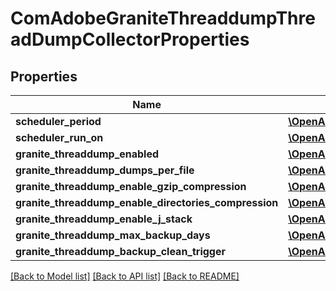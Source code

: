 # ComAdobeGraniteThreaddumpThreadDumpCollectorProperties

## Properties
Name | Type | Description | Notes
------------ | ------------- | ------------- | -------------
**scheduler_period** | [**\OpenAPI\Client\Model\ConfigNodePropertyInteger**](ConfigNodePropertyInteger.md) |  | [optional] 
**scheduler_run_on** | [**\OpenAPI\Client\Model\ConfigNodePropertyDropDown**](ConfigNodePropertyDropDown.md) |  | [optional] 
**granite_threaddump_enabled** | [**\OpenAPI\Client\Model\ConfigNodePropertyBoolean**](ConfigNodePropertyBoolean.md) |  | [optional] 
**granite_threaddump_dumps_per_file** | [**\OpenAPI\Client\Model\ConfigNodePropertyInteger**](ConfigNodePropertyInteger.md) |  | [optional] 
**granite_threaddump_enable_gzip_compression** | [**\OpenAPI\Client\Model\ConfigNodePropertyBoolean**](ConfigNodePropertyBoolean.md) |  | [optional] 
**granite_threaddump_enable_directories_compression** | [**\OpenAPI\Client\Model\ConfigNodePropertyBoolean**](ConfigNodePropertyBoolean.md) |  | [optional] 
**granite_threaddump_enable_j_stack** | [**\OpenAPI\Client\Model\ConfigNodePropertyBoolean**](ConfigNodePropertyBoolean.md) |  | [optional] 
**granite_threaddump_max_backup_days** | [**\OpenAPI\Client\Model\ConfigNodePropertyInteger**](ConfigNodePropertyInteger.md) |  | [optional] 
**granite_threaddump_backup_clean_trigger** | [**\OpenAPI\Client\Model\ConfigNodePropertyString**](ConfigNodePropertyString.md) |  | [optional] 

[[Back to Model list]](../README.md#documentation-for-models) [[Back to API list]](../README.md#documentation-for-api-endpoints) [[Back to README]](../README.md)


